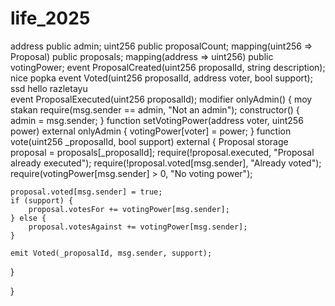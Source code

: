 # life_2025 
address public admin; 
uint256 public proposalCount; 
mapping(uint256 => Proposal) public proposals; 
mapping(address => uint256) public votingPower; 
event ProposalCreated(uint256 proposalId, string description); 
nice popka 
event Voted(uint256 proposalId, address voter, bool support); 
ssd 
hello 
razletayu   
event ProposalExecuted(uint256 proposalId);
modifier onlyAdmin() { 
moy stakan
    require(msg.sender == admin, "Not an admin");
constructor() {
    admin = msg.sender;
}
function setVotingPower(address voter, uint256 power) external onlyAdmin {
    votingPower[voter] = power;
}
function vote(uint256 _proposalId, bool support) external {
    Proposal storage proposal = proposals[_proposalId];
    require(!proposal.executed, "Proposal already executed");
    require(!proposal.voted[msg.sender], "Already voted");
    require(votingPower[msg.sender] > 0, "No voting power");
    
    proposal.voted[msg.sender] = true;
    if (support) {
        proposal.votesFor += votingPower[msg.sender];
    } else {
        proposal.votesAgainst += votingPower[msg.sender];
    }
    
    emit Voted(_proposalId, msg.sender, support);
}

}

